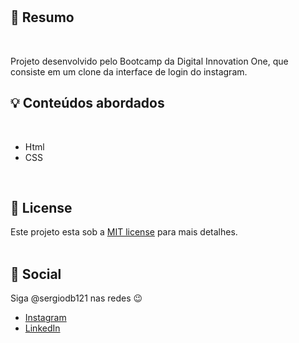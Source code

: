 <br />
<br />

## :bookmark: Resumo
<br />

 
Projeto desenvolvido pelo Bootcamp da Digital Innovation One, que consiste em um clone da interface de login do instagram.


## :bulb: Conteúdos abordados
<br />

- Html
- CSS

<br />

## :memo: License

Este projeto esta sob a [MIT license](LICENSE) para mais detalhes.
<br />
<br />

## :wave: Social

Siga @sergiodb121 nas redes :wink:
<br />

- [Instagram](https://www.instagram.com/sergiodb121/)
- [LinkedIn](https://www.linkedin.com/in/s%C3%A9rgio-damaceno-botelho-ab9a24184/)

<br />

